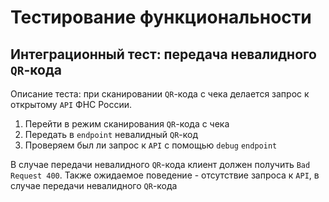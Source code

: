 # Тестирование функциональности

## Интеграционный тест: передача невалидного `QR`-кода

Описание теста: при сканировании `QR`-кода с чека делается запрос к открытому `API` ФНС России.

1. Перейти в режим сканирования `QR`-кода с чека
2. Передать в `endpoint` невалидный `QR`-код
3. Проверяем был ли запрос к `API` с помощью `debug` `endpoint`

В случае передачи невалидного `QR`-кода клиент должен получить `Bad Request 400`. Также ожидаемое поведение - отсутствие запроса к `API`, в случае передачи невалидного `QR`-кода